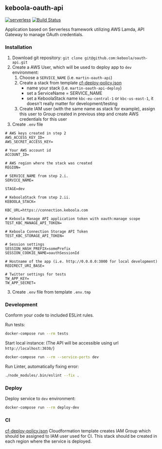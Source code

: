 ## keboola-oauth-api

[![serverless](http://public.serverless.com/badges/v3.svg)](http://www.serverless.com)
[![Build Status](https://travis-ci.org/keboola/oauth-api.svg?branch=master)](https://travis-ci.org/keboola/oauth-api)

Application based on Serverless framework utilizing AWS Lamda, API Gateway to manage OAuth credentials.


### Installation

1. Download git repository: `git clone git@github.com:keboola/oauth-api.git`
2. Create a AWS User, which will be used to deploy app to `dev` environment:
    1. Choose a `SERVICE_NAME` (i.e. `martin-oauth-api`)
    2. Create a stack from template [cf-deploy-policy.json](https://github.com/keboola/oauth-api/blob/master/cf-deploy-policy.json)
        - name your stack (i.e. `martin-oauth-api-deploy`)
        - set a ServiceName = SERVICE_NAME
        - set a KeboolaStack name `kbc-eu-central-1` or `kbc-us-east-1`, it doesn't really matter for development/testing
    3. Create IAM user (with the same name as stack for example), assign this user to Group created in previous step  and create AWS credentials for this user
2. Create `.env` file
```dotenv
# AWS keys created in step 2
AWS_ACCESS_KEY_ID=
AWS_SECRET_ACCESS_KEY=

# Your AWS account id
ACCOUNT_ID=

# AWS region where the stack was created
REGION=

# SERVICE_NAME from step 2.i.
SERVICE_NAME=

STAGE=dev

# KeboolaStack from step 2.ii.
KEBOOLA_STACK=

KBC_URL=https://connection.keboola.com

# Keboola Manage API application token with oauth:manage scope
TEST_KBC_MANAGE_API_TOKEN=

# Keboola Connection Storage API Token
TEST_KBC_STORAGE_API_TOKEN=

# Session settings
SESSION_HASH_PREFIX=somePrefix
SESSION_COOKIE_NAME=oauthSessionId

# Hostname of the app (i.e. http://0.0.0.0:3000 for local development)
REDIRECT_URI_BASE=

# Twitter settings for tests
TW_APP_KEY=
TW_APP_SECRET=

```
3. Create `.env` file from template `.env.tmp`

### Development

Conform your code to included ESLint rules.

Run tests:
```bash
docker-compose run --rm tests
```

Start local instance: (The API will be accessible using url `http://localhost:3030/`)
```bash
docker-compose run --rm --service-ports dev
```

Run Linter, automatically fixing error:
```bash
./node_modules/.bin/eslint --fix .
```

### Deploy 

Deploy service to `dev` environment:
```bash
docker-compose run --rm deploy-dev
```

### CI

[cf-deploy-policy.json](https://github.com/keboola/oauth-api/blob/master/cf-deploy-policy.json) Cloudformation template creates IAM Group 
which should be assigned to IAM user used for CI.
This stack should be created in each region where the service is deployed. 






